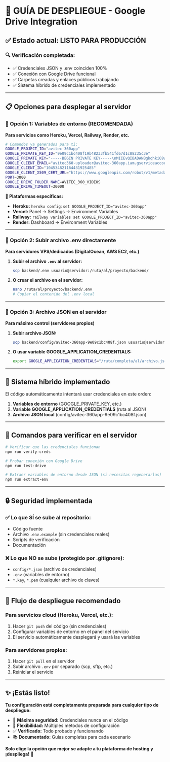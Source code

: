 # 🚀 GUÍA DE DESPLIEGUE - Google Drive Integration

## ✅ **Estado actual: LISTO PARA PRODUCCIÓN**

### 🔍 **Verificación completada:**
- ✅ Credenciales JSON y .env coinciden 100%
- ✅ Conexión con Google Drive funcional
- ✅ Carpetas creadas y enlaces públicos trabajando
- ✅ Sistema híbrido de credenciales implementado

---

## 📋 **Opciones para desplegar al servidor**

### **🔧 Opción 1: Variables de entorno (RECOMENDADA)**

**Para servicios como Heroku, Vercel, Railway, Render, etc.**

```bash
# Comandos ya generados para ti:
GOOGLE_PROJECT_ID="avitec-360app"
GOOGLE_PRIVATE_KEY_ID="9e09c1bc408f19b48233fb541fd67d1c88235c3e"
GOOGLE_PRIVATE_KEY="-----BEGIN PRIVATE KEY-----\nMIIEvQIBADANBgkqhkiG9w0BAQEFAASCBKcwggSjAgEAAoIBAQDAG8kunnCAQzOG..."
GOOGLE_CLIENT_EMAIL="avitec360-uploader@avitec-360app.iam.gserviceaccount.com"
GOOGLE_CLIENT_ID="104534821164431925485"
GOOGLE_CLIENT_X509_CERT_URL="https://www.googleapis.com/robot/v1/metadata/x509/avitec360-uploader%40avitec-360app.iam.gserviceaccount.com"
PORT=3000
GOOGLE_DRIVE_FOLDER_NAME=AVITEC_360_VIDEOS
GOOGLE_DRIVE_TIMEOUT=30000
```

**🎯 Plataformas específicas:**

- **Heroku:** `heroku config:set GOOGLE_PROJECT_ID="avitec-360app"`
- **Vercel:** Panel → Settings → Environment Variables
- **Railway:** `railway variables set GOOGLE_PROJECT_ID="avitec-360app"`
- **Render:** Dashboard → Environment Variables

---

### **📁 Opción 2: Subir archivo .env directamente**

**Para servidores VPS/dedicados (DigitalOcean, AWS EC2, etc.)**

1. **Subir el archivo `.env` al servidor:**
   ```bash
   scp backend/.env usuario@servidor:/ruta/al/proyecto/backend/
   ```

2. **O crear el archivo en el servidor:**
   ```bash
   nano /ruta/al/proyecto/backend/.env
   # Copiar el contenido del .env local
   ```

---

### **🔐 Opción 3: Archivo JSON en el servidor**

**Para máximo control (servidores propios)**

1. **Subir archivo JSON:**
   ```bash
   scp backend/config/avitec-360app-9e09c1bc408f.json usuario@servidor:/ruta/al/proyecto/backend/config/
   ```

2. **O usar variable GOOGLE_APPLICATION_CREDENTIALS:**
   ```bash
   export GOOGLE_APPLICATION_CREDENTIALS="/ruta/completa/al/archivo.json"
   ```

---

## 🔄 **Sistema híbrido implementado**

El código automáticamente intentará usar credenciales en este orden:

1. **Variables de entorno** (GOOGLE_PRIVATE_KEY, etc.)
2. **Variable GOOGLE_APPLICATION_CREDENTIALS** (ruta al JSON)
3. **Archivo JSON local** (config/avitec-360app-9e09c1bc408f.json)

---

## 🧪 **Comandos para verificar en el servidor**

```bash
# Verificar que las credenciales funcionan
npm run verify-creds

# Probar conexión con Google Drive
npm run test-drive

# Extraer variables de entorno desde JSON (si necesitas regenerarlas)
npm run extract-env
```

---

## 🔒 **Seguridad implementada**

### ✅ **Lo que SÍ se sube al repositorio:**
- Código fuente
- Archivo `.env.example` (sin credenciales reales)
- Scripts de verificación
- Documentación

### ❌ **Lo que NO se sube (protegido por .gitignore):**
- `config/*.json` (archivo de credenciales)
- `.env` (variables de entorno)
- `*.key`, `*.pem` (cualquier archivo de claves)

---

## 🚀 **Flujo de despliegue recomendado**

### **Para servicios cloud (Heroku, Vercel, etc.):**
1. Hacer `git push` del código (sin credenciales)
2. Configurar variables de entorno en el panel del servicio
3. El servicio automáticamente desplegará y usará las variables

### **Para servidores propios:**
1. Hacer `git pull` en el servidor
2. Subir archivo `.env` por separado (scp, sftp, etc.)
3. Reiniciar el servicio

---

## ✨ **¡Estás listo!**

**Tu configuración está completamente preparada para cualquier tipo de despliegue:**

- 🔐 **Máxima seguridad:** Credenciales nunca en el código
- 🔄 **Flexibilidad:** Múltiples métodos de configuración
- ✅ **Verificado:** Todo probado y funcionando
- 📚 **Documentado:** Guías completas para cada escenario

**Solo elige la opción que mejor se adapte a tu plataforma de hosting y ¡despliega!** 🚀
